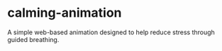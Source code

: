 # calming-animation
A simple web-based animation designed to help reduce stress through guided breathing.

